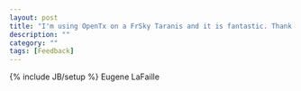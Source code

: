 ```yaml
---
layout: post
title: "I'm using OpenTx on a FrSky Taranis and it is fantastic. Thank you!"
description: ""
category: ""
tags: [Feedback]
---
```

{% include JB/setup %}
Eugene LaFaille
